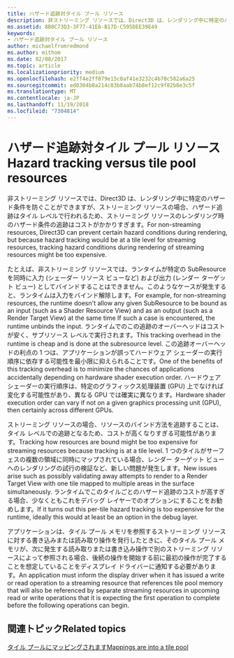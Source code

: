 ```yaml
---
title: ハザード追跡対タイル プール リソース
description: 非ストリーミング リソースでは、Direct3D は、レンダリング中に特定のハザード条件を防ぐことができますが、ストリーミング リソースの場合、ハザード追跡はタイル レベルで行われるため、ストリーミング リソースのレンダリング時のハザード条件の追跡はコストがかかりすぎます。
ms.assetid: 8B0C73D3-3F77-41E8-B17D-C595DEE39E49
keywords:
- ハザード追跡対タイル プール リソース
author: michaelfromredmond
ms.author: mithom
ms.date: 02/08/2017
ms.topic: article
ms.localizationpriority: medium
ms.openlocfilehash: e2ff4e2ff079e15c0af41e3232c4b70c582a6a25
ms.sourcegitcommit: ed0304b8a214c03b8aab74b8ef12c9f82b8e3c5f
ms.translationtype: MT
ms.contentlocale: ja-JP
ms.lasthandoff: 11/19/2018
ms.locfileid: "7304814"
---
```

# <a name="hazard-tracking-versus-tile-pool-resources"></a><span data-ttu-id="1297a-104">ハザード追跡対タイル プール リソース</span><span class="sxs-lookup"><span data-stu-id="1297a-104">Hazard tracking versus tile pool resources</span></span>


<span data-ttu-id="1297a-105">非ストリーミング リソースでは、Direct3D は、レンダリング中に特定のハザード条件を防ぐことができますが、ストリーミング リソースの場合、ハザード追跡はタイル レベルで行われるため、ストリーミング リソースのレンダリング時のハザード条件の追跡はコストがかかりすぎます。</span><span class="sxs-lookup"><span data-stu-id="1297a-105">For non-streaming resources, Direct3D can prevent certain hazard conditions during rendering, but because hazard tracking would be at a tile level for streaming resources, tracking hazard conditions during rendering of streaming resources might be too expensive.</span></span>

<span data-ttu-id="1297a-106">たとえば、非ストリーミング リソースでは、ランタイムが特定の SubResource を同時に入力 (シェーダー リソース ビューなど) および出力 (レンダー ターゲット ビュー) としてバインドすることはできません。このようなケースが発生すると、ランタイムは入力をバインド解除します。</span><span class="sxs-lookup"><span data-stu-id="1297a-106">For example, for non-streaming resources, the runtime doesn't allow any given SubResource to be bound as an input (such as a Shader Resource View) and as an output (such as a Render Target View) at the same time If such a case is encountered, the runtime unbinds the input.</span></span> <span data-ttu-id="1297a-107">ランタイムでのこの追跡のオーバーヘッドはコストが安く、サブリソース レベルで実行されます。</span><span class="sxs-lookup"><span data-stu-id="1297a-107">This tracking overhead in the runtime is cheap and is done at the subresource level.</span></span> <span data-ttu-id="1297a-108">この追跡オーバーヘッドの利点の 1 つは、アプリケーションが誤ってハードウェア シェーダーの実行順序に依存する可能性を最小限に抑えられることです。</span><span class="sxs-lookup"><span data-stu-id="1297a-108">One of the benefits of this tracking overhead is to minimize the chances of applications accidentally depending on hardware shader execution order.</span></span> <span data-ttu-id="1297a-109">ハードウェア シェーダーの実行順序は、特定のグラフィックス処理装置 (GPU) 上でなければ変化する可能性があり、異なる GPU では確実に異なります。</span><span class="sxs-lookup"><span data-stu-id="1297a-109">Hardware shader execution order can vary if not on a given graphics processing unit (GPU), then certainly across different GPUs.</span></span>

<span data-ttu-id="1297a-110">ストリーミング リソースの場合、リソースのバインド方法を追跡することは、タイル レベルでの追跡となるため、コストが高くなりすぎる可能性があります。</span><span class="sxs-lookup"><span data-stu-id="1297a-110">Tracking how resources are bound might be too expensive for streaming resources because tracking is at a tile level.</span></span> <span data-ttu-id="1297a-111">1 つのタイルがサーフェスの複数の領域に同時にマップされている場合、レンダー ターゲット ビューへのレンダリングの試行の検証など、新しい問題が発生します。</span><span class="sxs-lookup"><span data-stu-id="1297a-111">New issues arise such as possibly validating away attempts to render to a Render Target View with one tile mapped to multiple areas in the surface simultaneously.</span></span> <span data-ttu-id="1297a-112">ランタイムでこのタイルごとのハザード追跡のコストが高すぎる場合、少なくともこれをデバッグ レイヤーでのオプションにすることをお勧めします。</span><span class="sxs-lookup"><span data-stu-id="1297a-112">If it turns out this per-tile hazard tracking is too expensive for the runtime, ideally this would at least be an option in the debug layer.</span></span>

<span data-ttu-id="1297a-113">アプリケーションは、タイル プール メモリを参照するストリーミング リソースに対する書き込みまたは読み取り操作を発行したときに、そのタイル プール メモリが、次に発生する読み取りまたは書き込み操作で別のストリーミング リソースによって参照される場合、後続の操作を開始する前に最初の操作が完了することを想定していることをディスプレイ ドライバーに通知する必要があります。</span><span class="sxs-lookup"><span data-stu-id="1297a-113">An application must inform the display driver when it has issued a write or read operation to a streaming resource that references tile pool memory that will also be referenced by separate streaming resources in upcoming read or write operations that it is expecting the first operation to complete before the following operations can begin.</span></span>

## <a name="span-idrelated-topicsspanrelated-topics"></a><span data-ttu-id="1297a-114"><span id="related-topics"></span>関連トピック</span><span class="sxs-lookup"><span data-stu-id="1297a-114"><span id="related-topics"></span>Related topics</span></span>


[<span data-ttu-id="1297a-115">タイル プールにマッピングされます</span><span class="sxs-lookup"><span data-stu-id="1297a-115">Mappings are into a tile pool</span></span>](mappings-are-into-a-tile-pool.md)

 

 




